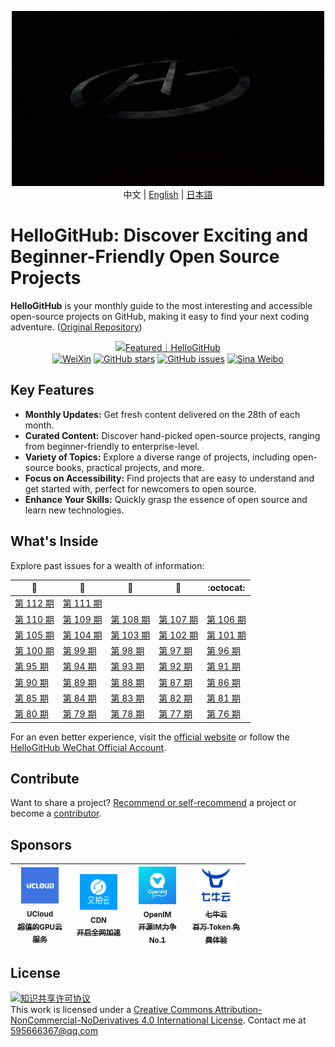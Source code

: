 <p align="center">
  <img src="https://raw.githubusercontent.com/521xueweihan/img_logo/master/logo/readme.gif"/>
  <br>中文 | <a href="README_en.md">English</a> | <a href="README_ja.md">日本語</a>
</p>

# HelloGitHub: Discover Exciting and Beginner-Friendly Open Source Projects

**HelloGitHub** is your monthly guide to the most interesting and accessible open-source projects on GitHub, making it easy to find your next coding adventure.  ([Original Repository](https://github.com/521xueweihan/HelloGitHub))

<p align="center">
  <a href="https://hellogithub.com/repository/d4aae58ddbf34f0799bf3e8f965e0d70" target="_blank"><img src="https://abroad.hellogithub.com/v1/widgets/recommend.svg?rid=d4aae58ddbf34f0799bf3e8f965e0d70&claim_uid=8MKvZoxaWt" alt="Featured｜HelloGitHub" style="width: 250px; height: 54px;" width="250" height="54" /></a><br>
  <a href="https://raw.githubusercontent.com/521xueweihan/img_logo/master/logo/weixin.png"><img src="https://img.shields.io/badge/Talk-%E5%BE%AE%E4%BF%A1%E7%BE%A4-brightgreen.svg?style=popout-square" alt="WeiXin"></a>
  <a href="https://github.com/521xueweihan/HelloGitHub/stargazers"><img src="https://img.shields.io/github/stars/521xueweihan/HelloGitHub.svg?style=popout-square" alt="GitHub stars"></a>
  <a href="https://github.com/521xueweihan/HelloGitHub/issues"><img src="https://img.shields.io/github/issues/521xueweihan/HelloGitHub.svg?style=popout-square" alt="GitHub issues"></a>
    <a href="https://weibo.com/hellogithub"><img src="https://img.shields.io/badge/%E6%96%B0%E6%B5%AA-Weibo-red.svg?style=popout-square" alt="Sina Weibo"></a>
</p>

## Key Features

*   **Monthly Updates:** Get fresh content delivered on the 28th of each month.
*   **Curated Content:** Discover hand-picked open-source projects, ranging from beginner-friendly to enterprise-level.
*   **Variety of Topics:** Explore a diverse range of projects, including open-source books, practical projects, and more.
*   **Focus on Accessibility:** Find projects that are easy to understand and get started with, perfect for newcomers to open source.
*   **Enhance Your Skills:** Quickly grasp the essence of open source and learn new technologies.

## What's Inside

Explore past issues for a wealth of information:

| :card_index: | :jack_o_lantern: | :beer: | :fish_cake: | :octocat: |
| ------- | ----- | ------------ | ------ | --------- |
| [第 112 期](/content/HelloGitHub112.md) | [第 111 期](/content/HelloGitHub111.md) |
| [第 110 期](/content/HelloGitHub110.md) | [第 109 期](/content/HelloGitHub109.md) | [第 108 期](/content/HelloGitHub108.md) | [第 107 期](/content/HelloGitHub107.md) | [第 106 期](/content/HelloGitHub106.md) |
| [第 105 期](/content/HelloGitHub105.md) | [第 104 期](/content/HelloGitHub104.md) | [第 103 期](/content/HelloGitHub103.md) | [第 102 期](/content/HelloGitHub102.md) | [第 101 期](/content/HelloGitHub101.md) |
| [第 100 期](/content/HelloGitHub100.md) | [第 99 期](/content/HelloGitHub99.md) | [第 98 期](/content/HelloGitHub98.md) | [第 97 期](/content/HelloGitHub97.md) | [第 96 期](/content/HelloGitHub96.md) |
| [第 95 期](/content/HelloGitHub95.md) | [第 94 期](/content/HelloGitHub94.md) | [第 93 期](/content/HelloGitHub93.md) | [第 92 期](/content/HelloGitHub92.md) | [第 91 期](/content/HelloGitHub91.md) |
| [第 90 期](/content/HelloGitHub90.md) | [第 89 期](/content/HelloGitHub89.md) | [第 88 期](/content/HelloGitHub88.md) | [第 87 期](/content/HelloGitHub87.md) | [第 86 期](/content/HelloGitHub86.md) |
| [第 85 期](/content/HelloGitHub85.md) | [第 84 期](/content/HelloGitHub84.md) | [第 83 期](/content/HelloGitHub83.md) | [第 82 期](/content/HelloGitHub82.md) | [第 81 期](/content/HelloGitHub81.md) |
| [第 80 期](/content/HelloGitHub80.md) | [第 79 期](/content/HelloGitHub79.md) | [第 78 期](/content/HelloGitHub78.md) | [第 77 期](/content/HelloGitHub77.md) | [第 76 期](/content/HelloGitHub76.md) |

For an even better experience, visit the [official website](https://hellogithub.com/) or follow the [HelloGitHub WeChat Official Account](https://cdn.jsdelivr.net/gh/521xueweihan/img_logo@main/logo/weixin.png).

## Contribute

Want to share a project?  [Recommend or self-recommend](https://hellogithub.com/periodical) a project or become a [contributor](https://github.com/521xueweihan/HelloGitHub/blob/master/content/contributors.md).

## Sponsors

<table>
  <thead>
    <tr>
      <th align="center" style="width: 80px;">
        <a href="https://www.compshare.cn/?utm_term=logo&utm_campaign=hellogithub&utm_source=otherdsp&utm_medium=display&ytag=logo_hellogithub_otherdsp_display">          <img src="https://raw.githubusercontent.com/521xueweihan/img_logo/master/logo/ucloud.png" width="60px"><br>
          <sub>UCloud</sub><br>
          <sub>超值的GPU云服务</sub>
        </a>
      </th>
      <th align="center" style="width: 80px;">
        <a href="https://www.upyun.com/?from=hellogithub">
          <img src="https://raw.githubusercontent.com/521xueweihan/img_logo/master/logo/upyun.png" width="60px"><br>
          <sub>CDN</sub><br>
          <sub>开启全网加速</sub>
        </a>
      </th>
      <th align="center" style="width: 80px;">
        <a href="https://github.com/OpenIMSDK/Open-IM-Server">
          <img src="https://raw.githubusercontent.com/521xueweihan/img_logo/master/logo/im.png" width="60px"><br>
          <sub>OpenIM</sub><br>
          <sub>开源IM力争No.1</sub>
        </a>
      </th>
      <th align="center" style="width: 80px;">
        <a href="https://www.qiniu.com/products/ai-token-api?utm_source=hello">
          <img src="https://raw.githubusercontent.com/521xueweihan/img_logo/master/logo/qiniu.jpg" width="60px"><br>
          <sub>七牛云</sub><br>
          <sub>百万 Token 免费体验</sub>
        </a>
      </th>
    </tr>
  </thead>
</table>

## License

<a rel="license" href="https://creativecommons.org/licenses/by-nc-nd/4.0/deed.zh"><img alt="知识共享许可协议" style="border-width: 0" src="https://licensebuttons.net/l/by-nc-nd/4.0/88x31.png"></a><br>This work is licensed under a <a rel="license" href="https://creativecommons.org/licenses/by-nc-nd/4.0/deed.zh">Creative Commons Attribution-NonCommercial-NoDerivatives 4.0 International License</a>.  Contact me at <a href="mailto:595666367@qq.com">595666367@qq.com</a>